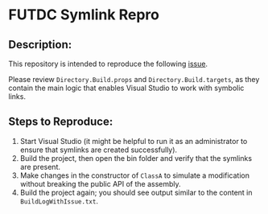 # FUTDC Symlink Repro

## Description:

This repository is intended to reproduce the following [issue](https://github.com/dotnet/project-system/issues/9548).

Please review `Directory.Build.props` and `Directory.Build.targets`, as they contain the main logic that enables Visual Studio to work with symbolic links.

## Steps to Reproduce:
1. Start Visual Studio (it might be helpful to run it as an administrator to ensure that symlinks are created successfully).
1. Build the project, then open the bin folder and verify that the symlinks are present.
1. Make changes in the constructor of `ClassA` to simulate a modification without breaking the public API of the assembly.
1. Build the project again; you should see output similar to the content in `BuildLogWithIssue.txt`.

